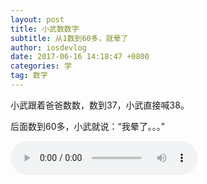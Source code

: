 ```yaml
---
layout: post
title: 小武数数字
subtitle: 从1数到60多，就晕了
author: iosdevlog
date: 2017-06-16 14:18:47 +0800
categories: 学
tag: 数字
---
```


小武跟着爸爸数数，数到37，小武直接喊38。

后面数到60多，小武就说：“我晕了。。。”

<audio controls="controls">
  <source src="https://firebasestorage.googleapis.com/v0/b/growth15-a8c59.appspot.com/o/2017%2F06%2F15%2Fnumber.mp3?alt=media&token=b52afa4f-bc96-43c4-b23a-8d5580401f9b" type="audio/mpeg" />
您的浏览器不支持播放音频
</audio>
